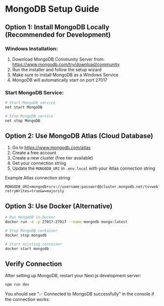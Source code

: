 # MongoDB Setup Guide

## Option 1: Install MongoDB Locally (Recommended for Development)

### Windows Installation:
1. Download MongoDB Community Server from: https://www.mongodb.com/try/download/community
2. Run the installer and follow the setup wizard
3. Make sure to install MongoDB as a Windows Service
4. MongoDB will automatically start on port 27017

### Start MongoDB Service:
```bash
# Start MongoDB service
net start MongoDB

# Stop MongoDB service  
net stop MongoDB
```

## Option 2: Use MongoDB Atlas (Cloud Database)

1. Go to https://www.mongodb.com/atlas
2. Create a free account
3. Create a new cluster (free tier available)
4. Get your connection string
5. Update the `MONGODB_URI` in `.env.local` with your Atlas connection string

Example Atlas connection string:
```
MONGODB_URI=mongodb+srv://username:password@cluster.mongodb.net/tsvweb?retryWrites=true&w=majority
```

## Option 3: Use Docker (Alternative)

```bash
# Run MongoDB in Docker
docker run -d -p 27017:27017 --name mongodb mongo:latest

# Stop MongoDB container
docker stop mongodb

# Start existing container
docker start mongodb
```

## Verify Connection

After setting up MongoDB, restart your Next.js development server:
```bash
npm run dev
```

You should see "✅ Connected to MongoDB successfully" in the console if the connection works.
